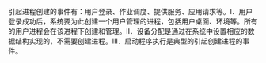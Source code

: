 引起进程创建的事件有：用户登录、作业调度、提供服务、应用请求等。Ⅰ．用户登录成功后，系统要为此创建一个用户管理的进程，包括用户桌面、环境等。所有的用户进程会在该进程下创建和管理。Ⅱ．设备分配是通过在系统中设置相应的数据结构实现的，不需要创建进程。Ⅲ．启动程序执行是典型的引起创建进程的事件。